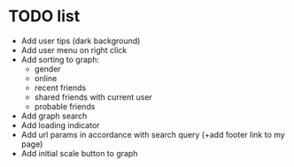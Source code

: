 # TODO list

- Add user tips (dark background)
- Add user menu on right click
- Add sorting to graph:
    - gender
    - online
    - recent friends
    - shared friends with current user
    - probable friends
- Add graph search
- Add loading indicator
- Add url params in accordance with search query (+add footer link to my page)
- Add initial scale button to graph